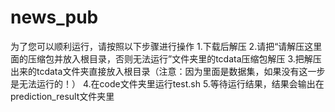 # news_pub
为了您可以顺利运行，请按照以下步骤进行操作
1.下载后解压
2.请把“请解压这里面的压缩包并放入根目录，否则无法运行”文件夹里的tcdata压缩包解压
3.把解压出来的tcdata文件夹直接放入根目录（注意：因为里面是数据集，如果没有这一步是无法运行的！）
4.在code文件夹里运行test.sh
5.等待运行结果，结果会输出在prediction_result文件夹里
